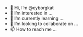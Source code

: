 - 👋 Hi, I’m @cyborgkat
- 👀 I’m interested in ...
- 🌱 I’m currently learning ...
- 💞️ I’m looking to collaborate on ...
- 📫 How to reach me ...

<!---
cyborgkat/cyborgkat is a ✨ special ✨ repository because its `README.md` (this file) appears on your GitHub profile.
You can click the Preview link to take a look at your changes.
--->
